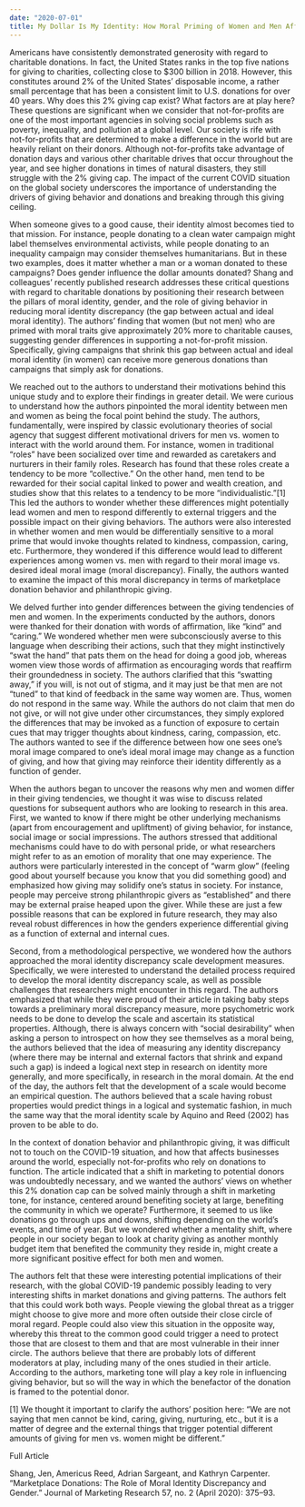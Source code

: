 ```yaml
---
date: "2020-07-01"
title: My Dollar Is My Identity: How Moral Priming of Women and Men Affects Charitable Donations
---
```


Americans have consistently demonstrated generosity with regard to charitable donations. In fact, the United States ranks in the top five nations for giving to charities, collecting close to $300 billion in 2018. However, this constitutes around 2% of the United States’ disposable income, a rather small percentage that has been a consistent limit to U.S. donations for over 40 years. Why does this 2% giving cap exist? What factors are at play here? These questions are significant when we consider that not-for-profits are one of the most important agencies in solving social problems such as poverty, inequality, and pollution at a global level. Our society is rife with not-for-profits that are determined to make a difference in the world but are heavily reliant on their donors. Although not-for-profits take advantage of donation days and various other charitable drives that occur throughout the year, and see higher donations in times of natural disasters, they still struggle with the 2% giving cap. The impact of the current COVID situation on the global society underscores the importance of understanding the drivers of giving behavior and donations and breaking through this giving ceiling.

When someone gives to a good cause, their identity almost becomes tied to that mission. For instance, people donating to a clean water campaign might label themselves environmental activists, while people donating to an inequality campaign may consider themselves humanitarians. But in these two examples, does it matter whether a man or a woman donated to these campaigns? Does gender influence the dollar amounts donated? Shang and colleagues’ recently published research addresses these critical questions with regard to charitable donations by positioning their research between the pillars of moral identity, gender, and the role of giving behavior in reducing moral identity discrepancy (the gap between actual and ideal moral identity). The authors’ finding that women (but not men) who are primed with moral traits give approximately 20% more to charitable causes, suggesting gender differences in supporting a not-for-profit mission. Specifically, giving campaigns that shrink this gap between actual and ideal moral identity (in women) can receive more generous donations than campaigns that simply ask for donations.

We reached out to the authors to understand their motivations behind this unique study and to explore their findings in greater detail. We were curious to understand how the authors pinpointed the moral identity between men and women as being the focal point behind the study. The authors, fundamentally, were inspired by classic evolutionary theories of social agency that suggest different motivational drivers for men vs. women to interact with the world around them. For instance, women in traditional “roles” have been socialized over time and rewarded as caretakers and nurturers in their family roles. Research has found that these roles create a tendency to be more “collective.” On the other hand, men tend to be rewarded for their social capital linked to power and wealth creation, and studies show that this relates to a tendency to be more “individualistic.”[1] This led the authors to wonder whether these differences might potentially lead women and men to respond differently to external triggers and the possible impact on their giving behaviors. The authors were also interested in whether women and men would be differentially sensitive to a moral prime that would invoke thoughts related to kindness, compassion, caring, etc. Furthermore, they wondered if this difference would lead to different experiences among women vs. men with regard to their moral image vs. desired ideal moral image (moral discrepancy). Finally, the authors wanted to examine the impact of this moral discrepancy in terms of marketplace donation behavior and philanthropic giving.

We delved further into gender differences between the giving tendencies of men and women. In the experiments conducted by the authors, donors were thanked for their donation with words of affirmation, like “kind” and “caring.” We wondered whether men were subconsciously averse to this language when describing their actions, such that they might instinctively “swat the hand” that pats them on the head for doing a good job, whereas women view those words of affirmation as encouraging words that reaffirm their groundedness in society. The authors clarified that this “swatting away,” if you will, is not out of stigma, and it may just be that men are not “tuned” to that kind of feedback in the same way women are. Thus, women do not respond in the same way. While the authors do not claim that men do not give, or will not give under other circumstances, they simply explored the differences that may be invoked as a function of exposure to certain cues that may trigger thoughts about kindness, caring, compassion, etc. The authors wanted to see if the difference between how one sees one’s moral image compared to one’s ideal moral image may change as a function of giving, and how that giving may reinforce their identity differently as a function of gender.

When the authors began to uncover the reasons why men and women differ in their giving tendencies, we thought it was wise to discuss related questions for subsequent authors who are looking to research in this area. First, we wanted to know if there might be other underlying mechanisms (apart from encouragement and upliftment) of giving behavior, for instance, social image or social impressions. The authors stressed that additional mechanisms could have to do with personal pride, or what researchers might refer to as an emotion of morality that one may experience. The authors were particularly interested in the concept of “warm glow” (feeling good about yourself because you know that you did something good) and emphasized how giving may solidify one’s status in society. For instance, people may perceive strong philanthropic givers as “established” and there may be external praise heaped upon the giver. While these are just a few possible reasons that can be explored in future research, they may also reveal robust differences in how the genders experience differential giving as a function of external and internal cues.

Second, from a methodological perspective, we wondered how the authors approached the moral identity discrepancy scale development measures. Specifically, we were interested to understand the detailed process required to develop the moral identity discrepancy scale, as well as possible challenges that researchers might encounter in this regard. The authors emphasized that while they were proud of their article in taking baby steps towards a preliminary moral discrepancy measure, more psychometric work needs to be done to develop the scale and ascertain its statistical properties. Although, there is always concern with “social desirability” when asking a person to introspect on how they see themselves as a moral being, the authors believed that the idea of measuring any identity discrepancy (where there may be internal and external factors that shrink and expand such a gap) is indeed a logical next step in research on identity more generally, and more specifically, in research in the moral domain. At the end of the day, the authors felt that the development of a scale would become an empirical question. The authors believed that a scale having robust properties would predict things in a logical and systematic fashion, in much the same way that the moral identity scale by Aquino and Reed (2002) has proven to be able to do.

In the context of donation behavior and philanthropic giving, it was difficult not to touch on the COVID-19 situation, and how that affects businesses around the world, especially not-for-profits who rely on donations to function. The article indicated that a shift in marketing to potential donors was undoubtedly necessary, and we wanted the authors’ views on whether this 2% donation cap can be solved mainly through a shift in marketing tone, for instance, centered around benefiting society at large, benefiting the community in which we operate? Furthermore, it seemed to us like donations go through ups and downs, shifting depending on the world’s events, and time of year. But we wondered whether a mentality shift, where people in our society began to look at charity giving as another monthly budget item that benefited the community they reside in, might create a more significant positive effect for both men and women.

The authors felt that these were interesting potential implications of their research, with the global COVID-19 pandemic possibly leading to very interesting shifts in market donations and giving patterns. The authors felt that this could work both ways. People viewing the global threat as a trigger might choose to give more and more often outside their close circle of moral regard. People could also view this situation in the opposite way, whereby this threat to the common good could trigger a need to protect those that are closest to them and that are most vulnerable in their inner circle. The authors believe that there are probably lots of different moderators at play, including many of the ones studied in their article. According to the authors, marketing tone will play a key role in influencing giving behavior, but so will the way in which the benefactor of the donation is framed to the potential donor.



[1] We thought it important to clarify the authors’ position here: “We are not saying that men cannot be kind, caring, giving, nurturing, etc., but it is a matter of degree and the external things that trigger potential different amounts of giving for men vs. women might be different.”


Full Article

Shang, Jen, Americus Reed, Adrian Sargeant, and Kathryn Carpenter. “Marketplace Donations: The Role of Moral Identity Discrepancy and Gender.” Journal of Marketing Research 57, no. 2 (April 2020): 375–93.
